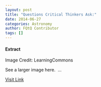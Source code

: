 ```yaml
---
layout: post
title: "Questions Critical Thinkers Ask:"
date: 2014-06-27
categories: Astronomy
author: FQtQ Contributor
tags: []
---
```





#### Extract
>
Image Credit: LearningCommons

See a larger image here.
&nbsp;...



[Visit Link](http://www.fromquarkstoquasars.com/questions-critical-thinkers-ask/)


